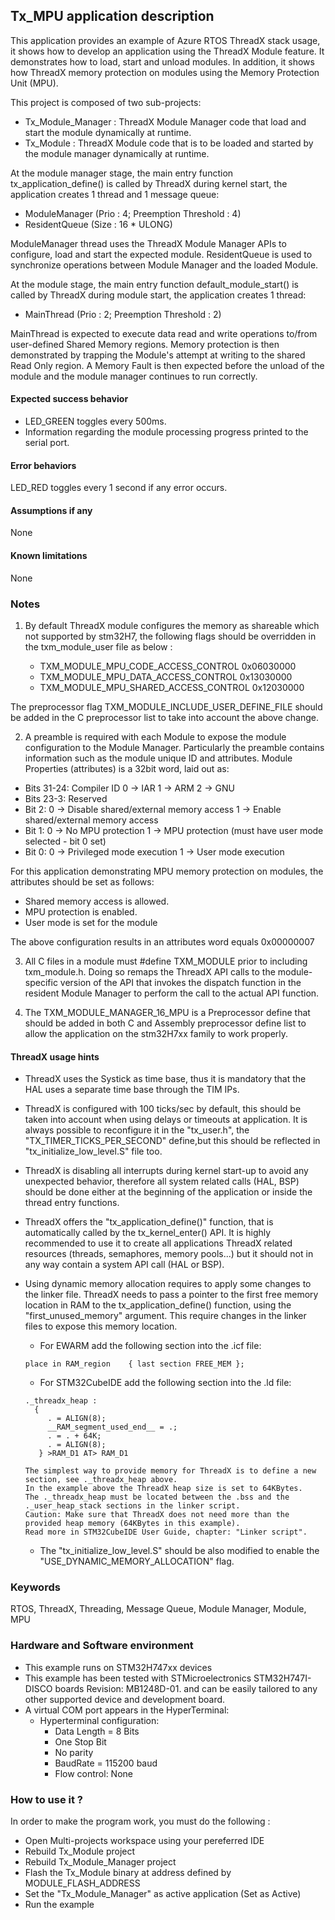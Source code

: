 
## <b>Tx_MPU application description</b>

This application provides an example of Azure RTOS ThreadX stack usage, it shows how to develop an application using the ThreadX Module feature.
It demonstrates how to load, start and unload modules. In addition, it shows how ThreadX memory protection on modules using the Memory Protection Unit (MPU). 

This project is composed of two sub-projects:

 - Tx_Module_Manager : ThreadX Module Manager code that load and start the module dynamically at runtime.
 - Tx_Module : ThreadX Module code that is to be loaded and started by the module manager dynamically at runtime.


At the module manager stage, the main entry function tx_application_define() is called by ThreadX during kernel start, the application creates 1 thread and 1 message queue:
  - ModuleManager (Prio : 4; Preemption Threshold : 4)
  - ResidentQueue (Size : 16 * ULONG)

ModuleManager thread uses the ThreadX Module Manager APIs to configure, load and start the expected module. ResidentQueue is used to synchronize operations between Module Manager and the loaded Module.

At the module stage, the main entry function default_module_start() is called by ThreadX during module start, the application creates 1 thread:
  - MainThread (Prio : 2; Preemption Threshold : 2)

MainThread is expected to execute data read and write operations to/from user-defined Shared Memory regions. Memory protection is then demonstrated by trapping the Module's attempt at writing to the shared Read Only region. A Memory Fault is then expected before the unload of the module and the module manager continues to run correctly.

####  <b>Expected success behavior</b>

  - LED_GREEN toggles every 500ms.
  - Information regarding the module processing progress printed to the serial port.

#### <b>Error behaviors</b>

LED_RED toggles every 1 second if any error occurs.

#### <b>Assumptions if any</b>
None

#### <b>Known limitations</b>
None

### <b>Notes</b>

1. By default ThreadX module configures the memory as shareable which not supported by stm32H7, the following flags should be overridden in the txm_module_user file as below :

   - TXM_MODULE_MPU_CODE_ACCESS_CONTROL			0x06030000
   - TXM_MODULE_MPU_DATA_ACCESS_CONTROL			0x13030000
   - TXM_MODULE_MPU_SHARED_ACCESS_CONTROL		0x12030000

The preprocessor flag TXM_MODULE_INCLUDE_USER_DEFINE_FILE should be added in the C preprocessor list to take into account the above change.

2. A preamble is required with each Module to expose the module configuration to the Module Manager. Particularly the preamble contains information such as the module unique ID and attributes.
Module Properties (attributes) is a 32bit word, laid out as:
  - Bits 31-24: Compiler ID 0 -> IAR 1 -> ARM 2 -> GNU
  - Bits 23-3: Reserved
  - Bit 2: 0 -> Disable shared/external memory access 1 -> Enable shared/external memory access
  - Bit 1: 0 -> No MPU protection 1 -> MPU protection (must have user mode selected - bit 0 set)
  - Bit 0: 0 -> Privileged mode execution 1 -> User mode execution

For this application demonstrating MPU memory protection on modules, the attributes should be set as follows:
  - Shared memory access is allowed.
  - MPU protection is enabled.
  - User mode is set for the module

The above configuration results in an attributes word equals 0x00000007

3. All C files in a module must #define TXM_MODULE prior to including txm_module.h. Doing so remaps the ThreadX API calls to the module-specific version of the API that invokes the dispatch function in the resident Module Manager to perform the call to the actual API function.

4. The TXM_MODULE_MANAGER_16_MPU is a Preprocessor define that should be added in both C and Assembly preprocessor define list to allow the application on the stm32H7xx family to work properly.

#### <b>ThreadX usage hints</b>

 - ThreadX uses the Systick as time base, thus it is mandatory that the HAL uses a separate time base through the TIM IPs.
 - ThreadX is configured with 100 ticks/sec by default, this should be taken into account when using delays or timeouts at application. It is always possible to reconfigure it in the "tx_user.h", the "TX_TIMER_TICKS_PER_SECOND" define,but this should be reflected in "tx_initialize_low_level.S" file too.
 - ThreadX is disabling all interrupts during kernel start-up to avoid any unexpected behavior, therefore all system related calls (HAL, BSP) should be done either at the beginning of the application or inside the thread entry functions.
 - ThreadX offers the "tx_application_define()" function, that is automatically called by the tx_kernel_enter() API.
   It is highly recommended to use it to create all applications ThreadX related resources (threads, semaphores, memory pools...)  but it should not in any way contain a system API call (HAL or BSP).
 - Using dynamic memory allocation requires to apply some changes to the linker file.
   ThreadX needs to pass a pointer to the first free memory location in RAM to the tx_application_define() function,
   using the "first_unused_memory" argument.
   This require changes in the linker files to expose this memory location.
    + For EWARM add the following section into the .icf file:
     ```
	 place in RAM_region    { last section FREE_MEM };
	 ```

    + For STM32CubeIDE add the following section into the .ld file:
	```
    ._threadx_heap :
      {
         . = ALIGN(8);
         __RAM_segment_used_end__ = .;
         . = . + 64K;
         . = ALIGN(8);
       } >RAM_D1 AT> RAM_D1
	```

       The simplest way to provide memory for ThreadX is to define a new section, see ._threadx_heap above.
       In the example above the ThreadX heap size is set to 64KBytes.
       The ._threadx_heap must be located between the .bss and the ._user_heap_stack sections in the linker script.	 
       Caution: Make sure that ThreadX does not need more than the provided heap memory (64KBytes in this example).	 
       Read more in STM32CubeIDE User Guide, chapter: "Linker script".

    + The "tx_initialize_low_level.S" should be also modified to enable the "USE_DYNAMIC_MEMORY_ALLOCATION" flag.

### <b>Keywords</b>

RTOS, ThreadX, Threading, Message Queue, Module Manager, Module, MPU


### <b>Hardware and Software environment</b>

  - This example runs on STM32H747xx devices
  - This example has been tested with STMicroelectronics STM32H747I-DISCO boards Revision: MB1248D-01.
    and can be easily tailored to any other supported device and development board.
  - A virtual COM port appears in the HyperTerminal:
      - Hyperterminal configuration:
        + Data Length = 8 Bits
        + One Stop Bit
        + No parity
        + BaudRate = 115200 baud
        + Flow control: None

###  <b>How to use it ?</b>

In order to make the program work, you must do the following :

 - Open Multi-projects workspace using your pereferred IDE
 - Rebuild Tx_Module project
 - Rebuild Tx_Module_Manager project
 - Flash the Tx_Module binary at address defined by MODULE_FLASH_ADDRESS
 - Set the "Tx_Module_Manager" as active application (Set as Active)
 - Run the example